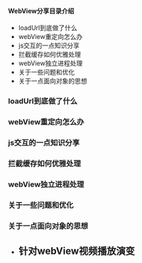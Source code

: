 #### WebView分享目录介绍
- loadUrl到底做了什么
- webView重定向怎么办
- js交互的一点知识分享
- 拦截缓存如何优雅处理
- webView独立进程处理
- 关于一些问题和优化
- 关于一点面向对象的思想



### loadUrl到底做了什么



### webView重定向怎么办



### js交互的一点知识分享



### 拦截缓存如何优雅处理



### webView独立进程处理



### 关于一些问题和优化



### 关于一点面向对象的思想
- 针对webView视频播放演变
    -









